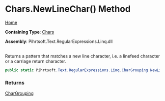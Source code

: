 # Chars\.NewLineChar\(\) Method

[Home](../../../../../../README.md)

**Containing Type**: [Chars](../README.md)

**Assembly**: Pihrtsoft\.Text\.RegularExpressions\.Linq\.dll

\
Returns a pattern that matches a new line character, i\.e\. a linefeed character or a carriage return character\.

```csharp
public static Pihrtsoft.Text.RegularExpressions.Linq.CharGrouping NewLineChar()
```

### Returns

[CharGrouping](../../CharGrouping/README.md)

